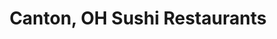 ---
layout: city
title: Canton, OH Sushi Restaurants
permalink: /ohio/canton/
stateAbbr: OH
stateName: Ohio
cityName: Canton

---